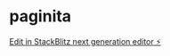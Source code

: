 # paginita

[Edit in StackBlitz next generation editor ⚡️](https://stackblitz.com/~/github.com/ramatwo/paginita)